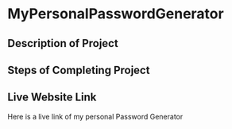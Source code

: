 # MyPersonalPasswordGenerator

## Description of Project

## Steps of Completing Project

## 

## Live Website Link
Here is a live link of my personal Password Generator